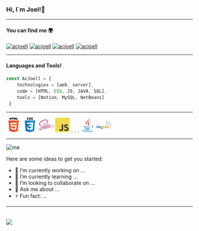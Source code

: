 ### Hi, I´m Joel!👋 
____________________________________________________________________________

#### You can find me 🌍

<a href="https://github.com/acjoell" target="blank"><img align="center" src="https://cdn.jsdelivr.net/npm/simple-icons@3.0.1/icons/github.svg" alt="acjoell" height="30" width="40" /></a>
<a href="https://instagram.com/acjoell" target="blank"><img align="center" src="https://cdn.jsdelivr.net/npm/simple-icons@3.0.1/icons/instagram.svg" alt="acjoell" height="30" width="40" /></a>
<a href="https://linkedin.com/in/acjoell" target="blank"><img align="center" src="https://cdn.jsdelivr.net/npm/simple-icons@3.0.1/icons/linkedin.svg" alt="acjoell" height="30" width="40" /></a>
<a href="https://twitter.com/acjoell" target="blank"><img align="center" src="https://cdn.jsdelivr.net/npm/simple-icons@3.0.1/icons/twitter.svg" alt="acjoell" height="30" width="40" /></a>

__________________________________________________________________________

#### Languages and Tools!

```js
const AcJoell = {
    technologies = [web, server],
    code = [HTML, CSS, JS, JAVA, SQL],
    tools = [Notion, MySQL, NetBeans]
 } 
```
__________________________________________________________________________

<p align="left">
    <img src="https://raw.githubusercontent.com/devicons/devicon/master/icons/html5/html5-original-wordmark.svg" alt="html5" width="40" height="40"/>
    <img src="https://raw.githubusercontent.com/devicons/devicon/master/icons/css3/css3-original-wordmark.svg" alt="css3" width="40" height="40"/>
    <img src="https://raw.githubusercontent.com/devicons/devicon/master/icons/sass/sass-original.svg" alt="sass" width="40" height="40"/> </a>
    <img src="https://raw.githubusercontent.com/devicons/devicon/master/icons/javascript/javascript-original.svg" alt="javascript" width="40" height="40"/>  . . .
    <img src="https://raw.githubusercontent.com/devicons/devicon/master/icons/java/java-original.svg" alt="java" width="40" height="40"/>
    <img src="https://raw.githubusercontent.com/devicons/devicon/master/icons/mysql/mysql-original-wordmark.svg" alt="mysql" width="40" height="40"/>
    <!--<img src="https://raw.githubusercontent.com/devicons/devicon/master/icons/mongodb/mongodb-original-wordmark.svg" alt="mongodb" width="40" height="40"/>-->
</p>

__________________________________________________________________________

![me](https://images.pexels.com/photos/574073/pexels-photo-574073.jpeg?auto=compress&cs=tinysrgb&h=300&w=100%)

Here are some ideas to get you started:

- 🔭 I’m currently working on ...
- 🌱 I’m currently learning ...
- 👯 I’m looking to collaborate on ...
- 💬 Ask me about ...
- ⚡ Fun fact: ...

<!--

<code><img height="20" src="https://raw.githubusercontent.com/github/explore/80688e429a7d4ef2fca1e82350fe8e3517d3494d/topics/javascript/javascript.png"></code>
<code><img height="20" src="https://raw.githubusercontent.com/github/explore/80688e429a7d4ef2fca1e82350fe8e3517d3494d/topics/typescript/typescript.png"></code>
<code><img height="20" src="https://raw.githubusercontent.com/github/explore/80688e429a7d4ef2fca1e82350fe8e3517d3494d/topics/react/react.png"></code>

____________________________________________________________________________


<a href="https://github.com/anuraghazra/github-readme-stats">
  <img align="center" src="https://github-readme-stats.vercel.app/api?username=AcJoell&show_icons=true&include_all_commits=true&theme=material-palenight" alt="AcJoell's github stats" />
</a> 

-->
____________________________________________________________________________
<br>
<a href="https://github.com/AcJoell/github-readme-stats">
  <!-- Change the `github-readme-stats.anuraghazra1.vercel.app` to `github-readme-stats.vercel.app`  -->
  <img align="center" src="https://github-readme-stats.vercel.app/api/top-langs/?username=AcJoell&layout=compact&theme=material-palenight" />
</a>








